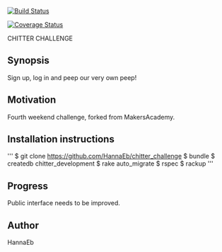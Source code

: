 [![Build Status](https://travis-ci.org/HannaEb/chitter-challenge.svg?branch=master)](https://travis-ci.org/HannaEb/chitter-challenge)

[![Coverage Status](https://coveralls.io/repos/github/HannaEb/chitter-challenge/badge.svg?branch=master)](https://coveralls.io/github/HannaEb/chitter-challenge?branch=master)

CHITTER CHALLENGE

Synopsis
--------
Sign up, log in and peep our very own peep!


Motivation
----------
Fourth weekend challenge, forked from MakersAcademy.


Installation instructions
-------------------------
'''
$ git clone https://github.com/HannaEb/chitter_challenge
$ bundle
$ createdb chitter_development
$ rake auto_migrate
$ rspec
$ rackup
'''


Progress
--------
Public interface needs to be improved.


Author
------
HannaEb
